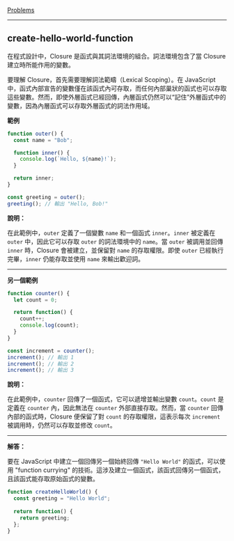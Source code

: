 [Problems](https://leetcode.com/problems/create-hello-world-function/?envType=study-plan-v2&envId=30-days-of-javascript)

---
## create-hello-world-function

在程式設計中，Closure 是函式與其詞法環境的組合。詞法環境包含了當 Closure 建立時所能作用的變數。

要理解 Closure，首先需要理解詞法範疇（Lexical Scoping）。在 JavaScript 中，函式內部宣告的變數僅在該函式內可存取，而任何內部巢狀的函式也可以存取這些變數。然而，即使外層函式已經回傳，內層函式仍然可以“記住”外層函式中的變數，因為內層函式可以存取外層函式的詞法作用域。

**範例**

```javascript
function outer() {
  const name = "Bob";

  function inner() {
    console.log(`Hello, ${name}!`);
  }

  return inner;
}

const greeting = outer();
greeting(); // 輸出 "Hello, Bob!"
```

**說明：**

在此範例中，`outer` 定義了一個變數 `name` 和一個函式 `inner`。`inner` 被定義在 `outer` 中，因此它可以存取 `outer` 的詞法環境中的 `name`。當 `outer` 被調用並回傳 `inner` 時，Closure 會被建立，並保留對 `name` 的存取權限。即使 `outer` 已經執行完畢，`inner` 仍能存取並使用 `name` 來輸出歡迎詞。

---

**另一個範例**

```javascript
function counter() {
  let count = 0;

  return function() {
    count++;
    console.log(count);
  }
}

const increment = counter();
increment(); // 輸出 1
increment(); // 輸出 2
increment(); // 輸出 3
```

**說明：**

在此範例中，`counter` 回傳了一個函式，它可以遞增並輸出變數 `count`。`count` 是定義在 `counter` 內，因此無法在 `counter` 外部直接存取。然而，當 `counter` 回傳內部的函式時，Closure 便保留了對 `count` 的存取權限，這表示每次 `increment` 被調用時，仍然可以存取並修改 `count`。

---

**解答：**

要在 JavaScript 中建立一個回傳另一個始終回傳 `"Hello World"` 的函式，可以使用 "function currying" 的技術。這涉及建立一個函式，該函式回傳另一個函式，且該函式能存取原始函式的變數。

```javascript
function createHelloWorld() {
  const greeting = "Hello World";
  
  return function() {
    return greeting;
  };
}
```

